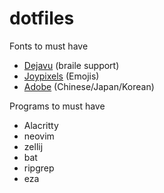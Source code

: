 # dotfiles

Fonts to must have
- [Dejavu](https://archlinux.org/packages/extra/any/ttf-dejavu/) (braile support)
- [Joypixels](https://aur.archlinux.org/packages/ttf-joypixels/) (Emojis)
- [Adobe](https://archlinux.org/packages/extra/any/adobe-source-han-sans-otc-fonts/) (Chinese/Japan/Korean)

Programs to must have
- Alacritty
- neovim
- zellij
- bat
- ripgrep
- eza
